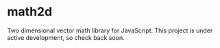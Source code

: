 # math2d

Two dimensional vector math library for JavaScript. This project is under active development, so check back soon.
